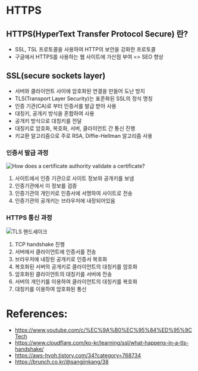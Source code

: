 # HTTPS

## HTTPS(HyperText Transfer Protocol Secure) 란?

- SSL, TSL 프로토콜을 사용하여 HTTP의 보안을 강화한 프로토콜
- 구글에서 HTTPS를 사용하는 웹 사이트에 가산점 부여 => SEO 향상

## SSL(secure sockets layer)

- 서버와 클라이언트 사이에 암호화된 연결을 만들어 도난 방지
- TLS(Transport Layer Security)는 표준화된 SSL의 정식 명칭
- 인증 기관(CA)로 부터 인증서를 발급 받아 사용
- 대칭키, 공개키 방식을 혼합하여 사용
- 공개키 방식으로 대칭키를 전달
- 대칭키로 암호화, 복호화, 서버, 클라이언트 간 통신 진행
- 키교환 알고리즘으로 주로 RSA, Diffie-Hellman 알고리즘 사용

### 인증서 발급 과정

![How does a certificate authority validate a certificate?](https://d1smxttentwwqu.cloudfront.net/wp-content/uploads/2019/07/ca-diagram-b.png)

1. 사이트에서 인증 기관으로 사이트 정보와 공개키를 보냄
2. 인증기관에서 이 정보를 검증
3. 인증기관의 개인키로 인증서에 서명하여 사이트로 전송
4. 인증기관의 공개키는 브라우저에 내장되어있음

### HTTPS 통신 과정

![TLS 핸드셰이크](https://cf-assets.www.cloudflare.com/slt3lc6tev37/5aYOr5erfyNBq20X5djTco/3c859532c91f25d961b2884bf521c1eb/tls-ssl-handshake.png)

1. TCP handshake 진행
2. 서버에서 클라이언트에 인증서를 전송
3. 브라우저에 내장된 공개키로 인증서 복호화
4. 복호화된 서버의 공개키로 클라이언트의 대칭키를 암호화
5. 암호화된 클라이언트의 대칭키를 서버에 전송
6. 서버의 개인키를 이용하여 클라이언트의 대칭키를 복호화
7. 대칭키를 이용하여 암호화된 통신

# References:

- https://www.youtube.com/c/%EC%9A%B0%EC%95%84%ED%95%9CTech
- https://www.cloudflare.com/ko-kr/learning/ssl/what-happens-in-a-tls-handshake/
- https://aws-hyoh.tistory.com/34?category=768734
- https://brunch.co.kr/@sangjinkang/38